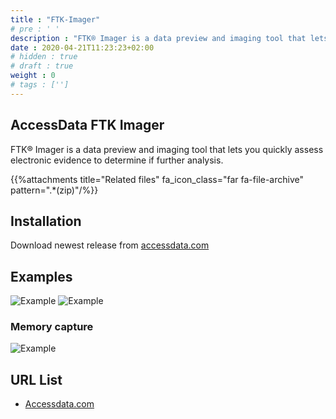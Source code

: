 ```yaml
---
title : "FTK-Imager"
# pre : ' '
description : "FTK® Imager is a data preview and imaging tool that lets you quickly assess electronic evidence to determine if further analysis."
date : 2020-04-21T11:23:23+02:00
# hidden : true
# draft : true
weight : 0
# tags : ['']
---
```


## AccessData FTK Imager

FTK® Imager is a data preview and imaging tool that lets you quickly assess electronic evidence to determine if further analysis.

{{%attachments title="Related files" fa_icon_class="far fa-file-archive" pattern=".*(zip)"/%}}

## Installation

Download newest release from [accessdata.com](https://accessdata.com/product-download)

## Examples

![Example](images/example-1.png)
![Example](images/example-2.png)

### Memory capture

![Example](images/example-3.png)

## URL List

* [Accessdata.com](https://accessdata.com)
